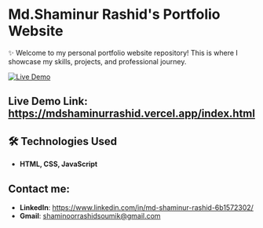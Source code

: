 # Md.Shaminur Rashid's Portfolio Website
✨ Welcome to my personal portfolio website repository! This is where I showcase my skills, projects, and professional journey.

[![Live Demo](https://img.shields.io/badge/demo-live-brightgreen)](https://mdnayeemahmed.vercel.app/index.html)

## Live Demo Link: https://mdshaminurrashid.vercel.app/index.html

## 🛠 Technologies Used
-  **HTML, CSS, JavaScript**

## Contact me:
- **LinkedIn**: https://www.linkedin.com/in/md-shaminur-rashid-6b1572302/
- **Gmail**: shaminoorrashidsoumik@gmail.com
